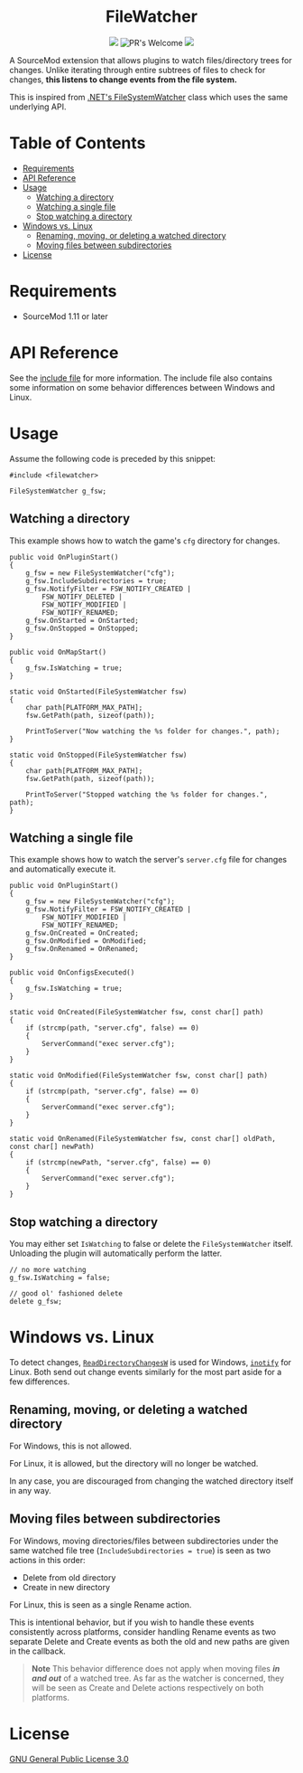 <div align="center">
<h1>FileWatcher</h1>

![](https://github.com/KitRifty/SM-FileWatcher/actions/workflows/ci.yml/badge.svg?branch=main)
![PR's Welcome](https://img.shields.io/badge/PRs-welcome-brightgreen.svg?style=flat)
[![](https://img.shields.io/github/license/KitRifty/SM-FileWatcher)](https://opensource.org/licenses/)

</div>

A SourceMod extension that allows plugins to watch files/directory trees for changes. Unlike iterating through entire subtrees of files to check for changes, **this listens to change events from the file system.**

This is inspired from [.NET's FileSystemWatcher](https://docs.microsoft.com/en-us/dotnet/api/system.io.filesystemwatcher?view=net-6.0) class which uses the same underlying API.

<h1>Table of Contents</h1>

- [Requirements](#requirements)
- [API Reference](#api-reference)
- [Usage](#usage)
	- [Watching a directory](#watching-a-directory)
	- [Watching a single file](#watching-a-single-file)
	- [Stop watching a directory](#stop-watching-a-directory)
- [Windows vs. Linux](#windows-vs-linux)
	- [Renaming, moving, or deleting a watched directory](#renaming-moving-or-deleting-a-watched-directory)
	- [Moving files between subdirectories](#moving-files-between-subdirectories)
- [License](#license)

# Requirements

- SourceMod 1.11 or later

# API Reference

See the [include file](./pawn/scripting/include/filewatcher.inc) for more information. The include file also contains some information on some behavior differences between Windows and Linux.

# Usage

Assume the following code is preceded by this snippet:

```sourcepawn
#include <filewatcher>

FileSystemWatcher g_fsw;
```

## Watching a directory

This example shows how to watch the game's `cfg` directory for changes.

```sourcepawn
public void OnPluginStart()
{
	g_fsw = new FileSystemWatcher("cfg");
	g_fsw.IncludeSubdirectories = true;
	g_fsw.NotifyFilter = FSW_NOTIFY_CREATED |
		FSW_NOTIFY_DELETED |
		FSW_NOTIFY_MODIFIED |
		FSW_NOTIFY_RENAMED;
	g_fsw.OnStarted = OnStarted;
	g_fsw.OnStopped = OnStopped;
}

public void OnMapStart()
{
	g_fsw.IsWatching = true;
}

static void OnStarted(FileSystemWatcher fsw)
{
	char path[PLATFORM_MAX_PATH];
	fsw.GetPath(path, sizeof(path));

	PrintToServer("Now watching the %s folder for changes.", path);
}

static void OnStopped(FileSystemWatcher fsw)
{
	char path[PLATFORM_MAX_PATH];
	fsw.GetPath(path, sizeof(path));

	PrintToServer("Stopped watching the %s folder for changes.", path);
}
```

## Watching a single file

This example shows how to watch the server's `server.cfg` file for changes and automatically execute it.

```sourcepawn
public void OnPluginStart()
{
	g_fsw = new FileSystemWatcher("cfg");
	g_fsw.NotifyFilter = FSW_NOTIFY_CREATED |
		FSW_NOTIFY_MODIFIED |
		FSW_NOTIFY_RENAMED;
	g_fsw.OnCreated = OnCreated;
	g_fsw.OnModified = OnModified;
	g_fsw.OnRenamed = OnRenamed;
}

public void OnConfigsExecuted()
{
	g_fsw.IsWatching = true;
}

static void OnCreated(FileSystemWatcher fsw, const char[] path)
{
	if (strcmp(path, "server.cfg", false) == 0)
	{
		ServerCommand("exec server.cfg");
	}
}

static void OnModified(FileSystemWatcher fsw, const char[] path)
{
	if (strcmp(path, "server.cfg", false) == 0)
	{
		ServerCommand("exec server.cfg");
	}
}

static void OnRenamed(FileSystemWatcher fsw, const char[] oldPath, const char[] newPath)
{
	if (strcmp(newPath, "server.cfg", false) == 0)
	{
		ServerCommand("exec server.cfg");
	}
}

```

## Stop watching a directory

You may either set `IsWatching` to false or delete the `FileSystemWatcher` itself. Unloading the plugin will automatically perform the latter.

```sourcepawn
// no more watching
g_fsw.IsWatching = false;

// good ol' fashioned delete
delete g_fsw;
```

# Windows vs. Linux

To detect changes, [`ReadDirectoryChangesW`](https://docs.microsoft.com/en-us/windows/win32/api/winbase/nf-winbase-readdirectorychangesw) is used for Windows, [`inotify`](https://linux.die.net/man/7/inotify) for Linux. Both send out change events similarly for the most part aside for a few differences.

## Renaming, moving, or deleting a watched directory

For Windows, this is not allowed.

For Linux, it is allowed, but the directory will no longer be watched.

In any case, you are discouraged from changing the watched directory itself in any way.

## Moving files between subdirectories

For Windows, moving directories/files between subdirectories under the same watched file tree (`IncludeSubdirectories = true`) is seen as two actions in this order:
- Delete from old directory
- Create in new directory

For Linux, this is seen as a single Rename action.

This is intentional behavior, but if you wish to handle these events consistently across platforms, consider handling Rename events as two separate Delete and Create events as both the old and new paths are given in the callback.

> **Note**
> This behavior difference does not apply when moving files ***in and out*** of a watched tree. As far as the watcher is concerned, they will be seen as Create and Delete actions respectively on both platforms.

# License

[GNU General Public License 3.0](https://choosealicense.com/licenses/gpl-3.0/)
